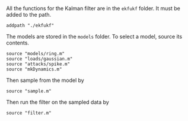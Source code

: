 #

All the functions for the Kalman filter are in the `ekfukf` folder.
It must be added to the path.

```
addpath "./ekfukf"
```

The models are stored in the `models` folder.
To select a model, source its contents.

```
source "models/ring.m"
source "loads/gaussian.m"
source "attacks/spike.m"
source "mkDynamics.m"
```

Then sample from the model by

```
source "sample.m"
```

Then run the filter on the sampled data by

```
source "filter.m"
```
